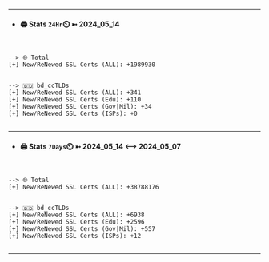 

---
- #### 🖨️ **Stats** `24Hr`⏲️ ➼ 2024_05_14
```console


--> 🌐 Total
[+] New/ReNewed SSL Certs (ALL): +1989930


--> 🇧🇩 bd_ccTLDs
[+] New/ReNewed SSL Certs (ALL): +341
[+] New/ReNewed SSL Certs (Edu): +110
[+] New/ReNewed SSL Certs (Gov|Mil): +34
[+] New/ReNewed SSL Certs (ISPs): +0


```

---
- #### 🖨️ **Stats** `7Days`⏲️ ➼ 2024_05_14 <--> 2024_05_07
```console


--> 🌐 Total
[+] New/ReNewed SSL Certs (ALL): +38788176


--> 🇧🇩 bd_ccTLDs
[+] New/ReNewed SSL Certs (ALL): +6938
[+] New/ReNewed SSL Certs (Edu): +2596
[+] New/ReNewed SSL Certs (Gov|Mil): +557
[+] New/ReNewed SSL Certs (ISPs): +12


```

---

